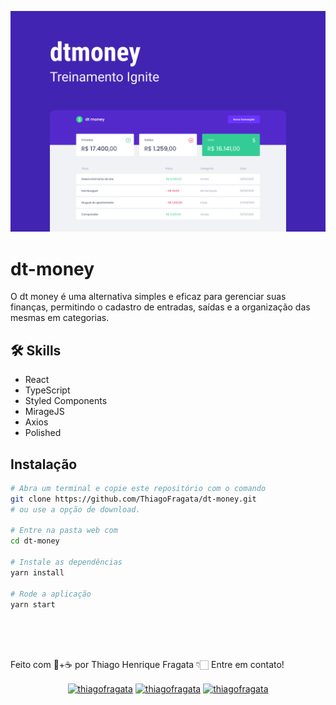 ![App Screenshot](./public/Capa.png)

# dt-money

O dt money é uma alternativa simples e eficaz para gerenciar suas finanças, permitindo o cadastro de entradas, saídas e a organização das mesmas em categorias.

## 🛠 Skills

- React
- TypeScript
- Styled Components
- MirageJS
- Axios
- Polished

## Instalação

```bash
# Abra um terminal e copie este repositório com o comando
git clone https://github.com/ThiagoFragata/dt-money.git
# ou use a opção de download.

# Entre na pasta web com
cd dt-money

# Instale as dependências
yarn install

# Rode a aplicação
yarn start
```

<br/>
<br/>

<a href="https://github.com/ThiagoFragata">
  <img style="border-radius: 50%;" src="https://avatars.githubusercontent.com/u/71910705?v=4" width="100px;" alt=""/>
</a>

<br/>

Feito com 🧡+☕ por Thiago Henrique Fragata 👇🏻 Entre em contato!

<p align="center">
<a href="https://www.linkedin.com/in/thiago-henrique-fragata-2603b5207/" target="blank"><img align="center" src="https://cdn.jsdelivr.net/npm/simple-icons@3.0.1/icons/linkedin.svg" alt="thiagofragata" height="20" width="20" /></a>
<a href="https://www.facebook.com/tfragata" target="blank"><img align="center" src="https://cdn.jsdelivr.net/npm/simple-icons@3.0.1/icons/facebook.svg" alt="thiagofragata" height="20" width="20" /></a>
<a href="https://www.instagram.com/_thiagofragata/" target="blank"><img align="center" src="https://cdn.jsdelivr.net/npm/simple-icons@3.0.1/icons/instagram.svg" alt="thiagofragata" height="20" width="20" /></a>
</p>
